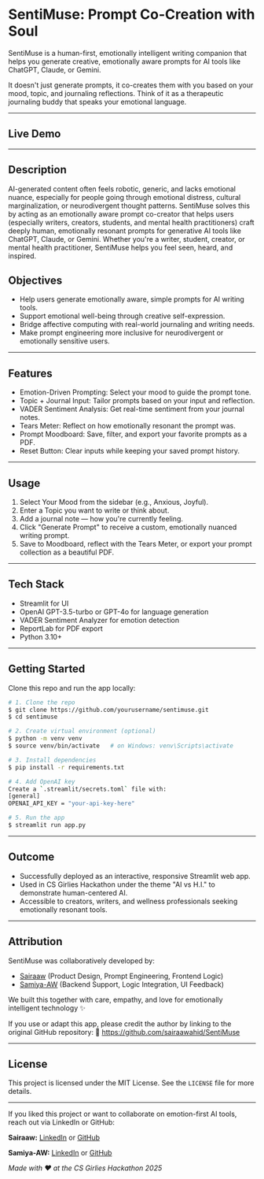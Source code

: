 # SentiMuse: Prompt Co-Creation with Soul
SentiMuse is a human-first, emotionally intelligent writing companion that helps you generate creative, emotionally aware prompts for AI tools like ChatGPT, Claude, or Gemini.

It doesn't just generate prompts, it co-creates them with you based on your mood, topic, and journaling reflections. Think of it as a therapeutic journaling buddy that speaks your emotional language.

---

## Live Demo

---

## Description
AI-generated content often feels robotic, generic, and lacks emotional nuance, especially for people going through emotional distress, cultural marginalization, or neurodivergent thought patterns. SentiMuse solves this by acting as an emotionally aware prompt co-creator that helps users (especially writers, creators, students, and mental health practitioners) craft deeply human, emotionally resonant prompts for generative AI tools like ChatGPT, Claude, or Gemini.
Whether you're a writer, student, creator, or mental health practitioner, SentiMuse helps you feel seen, heard, and inspired.

## Objectives
- Help users generate emotionally aware, simple prompts for AI writing tools.
- Support emotional well-being through creative self-expression.
- Bridge affective computing with real-world journaling and writing needs.
- Make prompt engineering more inclusive for neurodivergent or emotionally sensitive users.

---

## Features
- Emotion-Driven Prompting: Select your mood to guide the prompt tone.
- Topic + Journal Input: Tailor prompts based on your input and reflection.
- VADER Sentiment Analysis: Get real-time sentiment from your journal notes.
- Tears Meter: Reflect on how emotionally resonant the prompt was.
- Prompt Moodboard: Save, filter, and export your favorite prompts as a PDF.
- Reset Button: Clear inputs while keeping your saved prompt history.

---

## Usage
1. Select Your Mood from the sidebar (e.g., Anxious, Joyful).
2. Enter a Topic you want to write or think about.
3. Add a journal note — how you're currently feeling.
4. Click "Generate Prompt" to receive a custom, emotionally nuanced writing prompt.
5. Save to Moodboard, reflect with the Tears Meter, or export your prompt collection as a beautiful PDF.

---

## Tech Stack
- Streamlit for UI
- OpenAI GPT-3.5-turbo or GPT-4o for language generation
- VADER Sentiment Analyzer for emotion detection
- ReportLab for PDF export
- Python 3.10+

--- 

## Getting Started
Clone this repo and run the app locally:
```bash
# 1. Clone the repo
$ git clone https://github.com/yourusername/sentimuse.git
$ cd sentimuse

# 2. Create virtual environment (optional)
$ python -m venv venv
$ source venv/bin/activate   # on Windows: venv\Scripts\activate

# 3. Install dependencies
$ pip install -r requirements.txt

# 4. Add OpenAI key
Create a `.streamlit/secrets.toml` file with:
[general]
OPENAI_API_KEY = "your-api-key-here"

# 5. Run the app
$ streamlit run app.py
```

---

## Outcome
- Successfully deployed as an interactive, responsive Streamlit web app.
- Used in CS Girlies Hackathon under the theme "AI vs H.I." to demonstrate human-centered AI.
- Accessible to creators, writers, and wellness professionals seeking emotionally resonant tools.

--- 

## Attribution
SentiMuse was collaboratively developed by:
- [Sairaaw](https://www.linkedin.com/in/sairaabdulwahid/) (Product Design, Prompt Engineering, Frontend Logic)
- [Samiya-AW](https://www.linkedin.com/in/samiyaaw/) (Backend Support, Logic Integration, UI Feedback)

We built this together with care, empathy, and love for emotionally intelligent technology ✨

If you use or adapt this app, please credit the author by linking to the original GitHub repository:
🔗 https://github.com/sairaawahid/SentiMuse

---

## License
This project is licensed under the MIT License.
See the `LICENSE` file for more details.

---

If you liked this project or want to collaborate on emotion-first AI tools, reach out via LinkedIn or GitHub:

**Sairaaw:** [LinkedIn](https://www.linkedin.com/in/sairaabdulwahid/) or [GitHub](https://github.com/sairaawahid)

**Samiya-AW:** [LinkedIn](https://www.linkedin.com/in/samiyaaw/) or [GitHub](https://github.com/Samiya-AW)

*Made with ❤️ at the CS Girlies Hackathon 2025*
